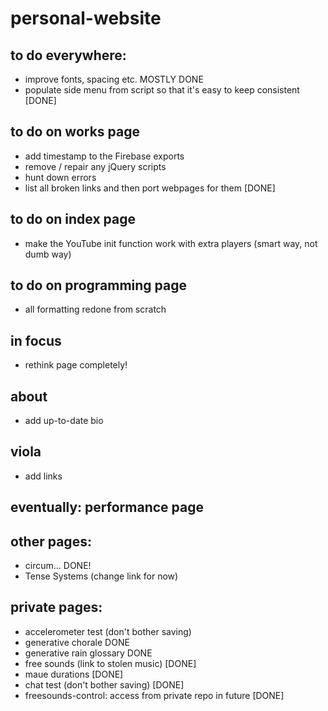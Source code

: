 # personal-website

## to do everywhere:
- improve fonts, spacing etc. MOSTLY DONE
- populate side menu from script so that it's easy to keep consistent [DONE]
## to do on works page
- add timestamp to the Firebase exports
- remove / repair any jQuery scripts 
- hunt down errors
- list all broken links and then port webpages for them [DONE]
## to do on index page
- make the YouTube init function work with extra players (smart way, not dumb way)

## to do on programming page
- all formatting redone from scratch

## in focus
- rethink page completely!

## about
- add up-to-date bio
## viola
- add links

## eventually: performance page


## other pages:
- circum... DONE!
- Tense Systems (change link for now)


## private pages:
- accelerometer test (don't bother saving)
- generative chorale  DONE
- generative rain glossary DONE
- free sounds (link to stolen music)  [DONE]
- maue durations [DONE]
- chat test (don't bother saving)  [DONE]
- freesounds-control: access from private repo in future [DONE] 
